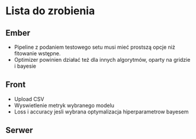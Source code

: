 # Lista do zrobienia

## Ember

- Pipeline z podaniem testowego setu musi mieć prostszą opcje niż fitowanie wstępne.
- Optimizer powinien działać też dla innych algorytmów, oparty na gridzie i bayesie

## Front

- Upload CSV
- Wyswietlenie metryk wybranego modelu
- Loss i accuracy jesli wybrana optymalizacja hiperparametrow bayesem

## Serwer